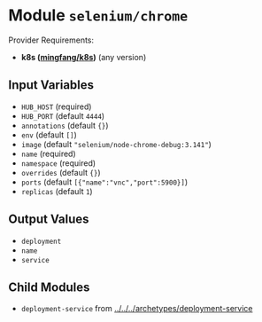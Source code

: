 
# Module `selenium/chrome`

Provider Requirements:
* **k8s ([mingfang/k8s](https://registry.terraform.io/providers/mingfang/k8s/latest))** (any version)

## Input Variables
* `HUB_HOST` (required)
* `HUB_PORT` (default `4444`)
* `annotations` (default `{}`)
* `env` (default `[]`)
* `image` (default `"selenium/node-chrome-debug:3.141"`)
* `name` (required)
* `namespace` (required)
* `overrides` (default `{}`)
* `ports` (default `[{"name":"vnc","port":5900}]`)
* `replicas` (default `1`)

## Output Values
* `deployment`
* `name`
* `service`

## Child Modules
* `deployment-service` from [../../../archetypes/deployment-service](../../../archetypes/deployment-service)

